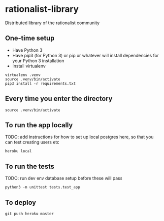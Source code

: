 rationalist-library
===

Distributed library of the rationalist community

One-time setup
---

- Have Python 3
- Have pip3 (for Python 3) or pip or whatever will install dependencies for your Python 3 installation
- Install virtualenv

```
virtualenv .venv
source .venv/bin/activate
pip3 install -r requirements.txt
```

Every time you enter the directory
---

```
source .venv/bin/activate
```

To run the app locally
---
TODO: add instructions for how to set up local postgres here, so that you can test creating users etc

```
heroku local
```

To run the tests
---
TODO: run dev env database setup before these will pass

```
python3 -m unittest tests.test_app
```

To deploy
---

```
git push heroku master
```
